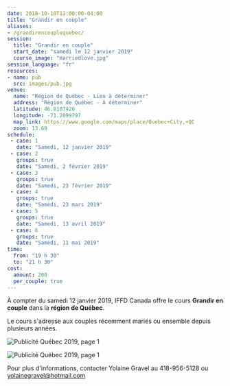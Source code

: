 ```yaml
---
date: 2018-10-18T12:00:00-04:00
title: "Grandir en couple"
aliases:
- /grandirencouplequebec/
session:
  title: "Grandir en couple"
  start_date: "samedi le 12 janvier 2019"
  course_image: "marriedlove.jpg"
session_language: "fr"
resources:
- name: pub
  src: images/pub.jpg
venue:
  name: "Région de Québec - Lieu à déterminer"
  address: "Région de Québec - À déterminer"
  latitude: 46.8107426
  longitude: -71.2099797
  map_link: https://www.google.com/maps/place/Quebec+City,+QC
  zoom: 13.69
schedule:
 - case: 1
   date: "Samedi, 12 janvier 2019"
 - case: 2
   groups: true
   date: "Samedi, 2 février 2019"
 - case: 3
   groups: true
   date: "Samedi, 23 février 2019"
 - case: 4
   groups: true
   date: "Samedi, 23 mars 2019"
 - case: 5
   groups: true
   date: "Samedi, 13 avril 2019"
 - case: 6
   groups: true
   date: "Samedi, 11 mai 2019"
time:
  from: "19 h 30"
  to: "21 h 30"
cost:
  amount: 200
  per_couple: true
---
```


À compter du samedi 12 janvier 2019, IFFD Canada offre le cours **Grandir en
couple** dans la **région de Québec**.

Le cours s'adresse aux couples récemment mariés ou ensemble depuis plusieurs
années.

![Publicité Québec 2019, page 1](/images/posts/pub-quebec-2019-p1.jpg)

![Publicité Québec 2019, page 1](/images/posts/pub-quebec-2019-p2.jpg)

Pour plus d'informations, contacter Yolaine Gravel au 418-956-5128 ou <a
href="mailto:yolainegravel@hotmail.com">yolainegravel@hotmail.com</a>
